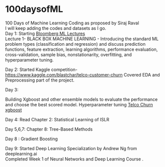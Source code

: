 # 100daysofML
100 Days of Machine Learning Coding as proposed by Siraj Raval  
I will keep adding the codes and datasets as I go.  
Day 1: Starting [Bloomberg ML Lectures](https://bloomberg.github.io/foml/#lectures)  
Lecture 1- BLACK BOX MACHINE LEARNING - Introducing the standard ML problem types (classification and regression) and discuss prediction functions, feature extraction, learning algorithms, performance evaluation, cross-validation, sample bias, nonstationarity, overfitting, and hyperparameter tuning.  

Day 2:
Started Kaggle competition- https://www.kaggle.com/blastchar/telco-customer-churn
Covered EDA and Preprocessing part of the project. 

Day 3:

Building Xgboost and other ensemble models to evaluate the performance and choose the best scored model.
Hyperparameter tuning [Telco Churn xgboost](https://github.com/aman-sharma-nine/100daysofML/blob/master/xgboost_model.ipynb)

Day 4:
Read Chapter 2: Statistical Learning of ISLR 

Day 5,6,7:
Chapter 8: Tree-Based Methods

Day 8 :
Gradient Boosting

Day 9:
Started Deep Learning Specialization by Andrew Ng from deeplearning.ai  
Completed Week 1 of Neural Networks and Deep Learning Course . 




